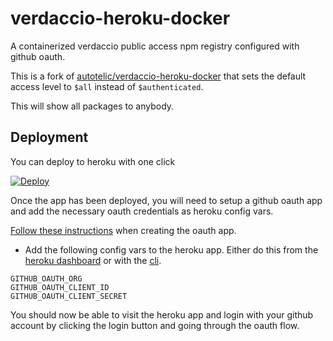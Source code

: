 # verdaccio-heroku-docker

A containerized verdaccio public access npm registry configured with github oauth.

This is a fork of [autotelic/verdaccio-heroku-docker](https://github.com/autotelic/verdaccio-heroku-docker) that
sets the default access level to `$all` instead of `$authenticated`.

This will show all packages to anybody.  

## Deployment

You can deploy to heroku with one click

[![Deploy](https://www.herokucdn.com/deploy/button.svg)](https://heroku.com/deploy)

Once the app has been deployed, you will need to setup a github oauth app and add the necessary
oauth credentials as heroku config vars.

[Follow these instructions](https://github.com/n4bb12/verdaccio-github-oauth-ui#github-config) when
creating the oauth app.

- Add the following config vars to the heroku app. Either do this from the [heroku dashboard](https://devcenter.heroku.com/articles/config-vars#using-the-heroku-dashboard)
or with the [cli](https://devcenter.heroku.com/articles/config-vars#using-the-heroku-cli).

```
GITHUB_OAUTH_ORG
GITHUB_OAUTH_CLIENT_ID
GITHUB_OAUTH_CLIENT_SECRET
```

You should now be able to visit the heroku app and login with your github account by clicking the
login button and going through the oauth flow.
